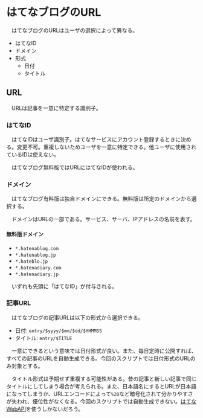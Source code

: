 # はてなブログのURL

　はてなブログのURLはユーザの選択によって異なる。

* はてなID
* ドメイン
* 形式
    * 日付
    * タイトル

## URL

　URLは記事を一意に特定する識別子。

### はてなID

　はてなIDはユーザ識別子。はてなサービスにアカウント登録するときに決める。変更不可。重複しないためユーザを一意に特定できる。他ユーザに使用されているIDは使えない。

　はてなブログ無料版ではURLにはてなIDが使われる。

### ドメイン

　はてなブログ有料版は独自ドメインにできる。無料版は所定のドメインから選択する。

　ドメインはURLの一部である。サービス、サーバ、IPアドレスの名前を表す。

#### 無料版ドメイン

* `*.hatenablog.com`
* `*.hatenablog.jp`
* `*.hateblo.jp`
* `*.hatenadiary.com`
* `*.hatenadiary.jp`

　いずれも先頭に「はてなID」が付与される。

### 記事URL

　はてなブログの記事URLは以下の形式から選択できる。

* 日付: `entry/$yyyy/$mm/$dd/$HHMMSS`
* タイトル: `entry/$TITLE`

　一意にできるという意味では日付形式が良い。また、毎日定時に公開すれば、すべての記事のURLを自動生成できる。今回のスクリプトでは日付形式のURLのみ対象とする。

　タイトル形式は予期せず重複する可能性がある。昔の記事と新しい記事で同じタイトルにしてしまう場合が考えられる。また、日本語名にするとURLが日本語になってしまうか、URLエンコードによって`%20`など暗号化されて分かりやすさが失われ、優位性がなくなる。今回のスクリプトでは自動生成できない。[はてなWebAPI](http://developer.hatena.ne.jp/ja/documents/apis)を使うしかないだろう。

